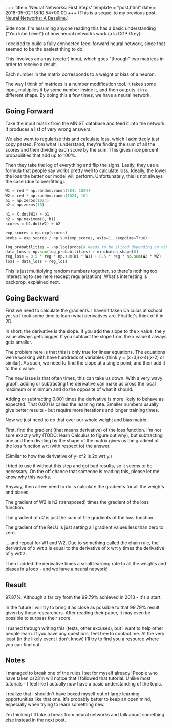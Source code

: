 +++
title = 'Neural Networks: First Steps'
template = "post.html"
date = 2018-05-02T18:10:54+00:00
+++
(This is a sequel to my previous post, [Neural Networks: A Baseline](https://nikhiljha.com/2018/01/09/Neural-Networks-A-Baseline/).)

Side note: I'm assuming anyone reading this has a basic understanding ("YouTube Level") of how neural networks work (a la CGP Grey).

I decided to build a fully connected feed-forward neural network, since that seemed to be the easiest thing to do.

This involves an array (vector) input, which goes "through" two matrices in order to receive a result.

Each number in the matrix corresponds to a weight or bias of a neuron. 

The way I think of matrices is a number modification tool. It takes some input, multiplies it by some number inside it, and then outputs it in a different shape. By doing this a few times, we have a neural network.

## Going Forward

Take the input matrix from the MNIST database and feed it into the network. It produces a list of very wrong answers.

We also want to regularize this and calculate loss, which I admittedly just copy pasted. From what I understand, they're finding the sum of all the scores and then dividing each score by the sum. This gives nice percent probabilities that add up to 100%.

Then they take the log of everything and flip the signs. Lastly, they use a formula that people say works pretty well to calculate loss. Ideally, the lower the loss the better our model will perform. Unfortunately, this is not always the case (due to overfitting).

```python
W1 = red * np.random.randn(784, 1024)
W2 = red * np.random.randn(1024, 10)
b1 = np.zeros(1024)
b2 = np.zeros(10)

h1 = X.dot(W1) + b1
h2 = np.maximum(0, h1)
scores = h2.dot(W2) + b2

exp_scores = np.exp(scores)
probs = exp_scores / np.sum(exp_scores, axis=1, keepdims=True)

log_probabilities = -np.log(probs[# Needs to be sliced depending on other code.])
data_loss = np.sum(log_probabilities) / minibatch_shape[0]
reg_loss = 0.5 * reg * np.sum(W1 * W1) + 0.5 * reg * np.sum(W2 * W2)
loss = data_loss + reg_loss
```

This is just multiplying random numbers together, so there's nothing too interesting to see here (except regularization). What's interesting is backprop, explained next.

## Going Backward

First we need to calculate the gradients. I haven't taken Calculus at school yet so I took some time to learn what derivatives are. First let's think of it in 2D.

In short, the derivative is the slope. If you add the slope to the x value, the y value always gets bigger. If you subtract the slope from the x value it always gets smaller.

The problem here is that this is only true for linear equations. The equations we're working with have hundreds of variables (think y = (x+3)(x-4)(x-2) or similar). As such, we need to find the slope at a single point, and then add it to the x value.

The new issue is that often times, this can take us down. With a very wavy graph, adding or subtracting the derivative can make us cross the local maximum or minimum and do the opposite of what it should.

Adding or subtracting 0.001 times the derivative is more likely to behave as expected. That 0.001 is called the learning rate. Smaller numbers usually give better results - but require more iterations and longer training times.

Now we just need to do that over our whole weight and bias matrix.

First, find the gradient (that means derivative) of the loss function. I'm not sure exactly why (TODO: learn Calculus to figure out why), but subtracting one and then dividing by the shape of the matrix gives us the gradient of the loss function wrt (with respect to) the answer. 

(Similar to how the derivative of y=x^2 is 2x wrt y.)

I tried to use it without this step and got bad results, so it seems to be necessary. On the off chance that someone is reading this, please let me know why this works.

Anyway, then all we need to do is calculate the gradients for all the weights and biases.

The gradient of W2 is h2 (transposed) times the gradient of the loss function. 

The gradient of d2 is just the sum of the gradients of the loss function.

The gradient of the ReLU is just setting all gradient values less than zero to zero.

... and repeat for W1 and W2. Due to something called the chain rule, the derivative of x wrt z is equal to the derivative of x wrt y times the derivative of y wrt z.

Then I added the derivative times a small learning rate to all the weights and biases in a loop - and we have a neural network!

## Result

97.87%. Although a far cry from the 99.79% achieved in 2013 - it's a start.

In the future I will try to bring it as close as possible to that 99.79% result given by those researchers. After reading their paper, it may even be possible to surpass their score.

I rushed through writing this (tests, other excuses), but I want to help other people learn. If you have any questions, feel free to contact me. At the very least (in the likely event I don't know) I'll try to find you a resource where you can find out.

## Notes

I managed to break one of the rules I set for myself already! People who have taken cs231n will notice that I followed that tutorial. Unlike most tutorials - I feel like I actually now have a basic understanding of the topic.

I realize that I shouldn't have boxed myself out of large learning opportunities like that one. It's probably better to keep an open mind, especially when trying to learn something new.

I'm thinking I'll take a break from neural networks and talk about something else instead in the next post.
